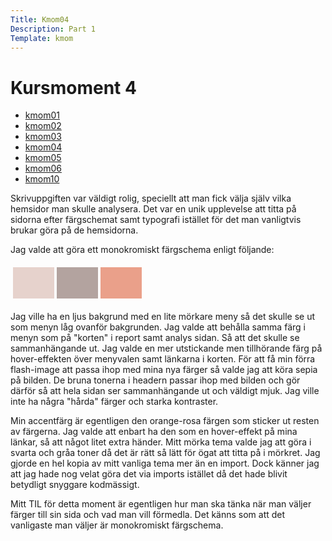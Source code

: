 ```yaml
---
Title: Kmom04
Description: Part 1
Template: kmom
---
```


Kursmoment 4
==========================
<div class="report-menu">
                <ul>
                    <li><a href="kmom01">kmom01</a></li>
                    <li><a href="kmom02">kmom02</a></li>
                    <li><a href="kmom03">kmom03</a></li>
                    <li><a href="kmom04">kmom04</a></li>
                    <li><a href="kmom05">kmom05</a></li>
                    <li><a href="kmom06">kmom06</a></li>
                    <li><a href="kmom10">kmom10</a></li>
                </ul>
</div>
<div class="report-text">
Skrivuppgiften var väldigt rolig, speciellt att man fick välja själv vilka hemsidor man skulle analysera. Det var en
unik upplevelse att titta på sidorna efter färgschemat samt typografi istället för det man vanligtvis brukar göra på de
hemsidorna. 

Jag valde att göra ett monokromiskt färgschema enligt följande:
<table style="border-spacing: 4px; border-collapse: separate">
<tr>
<td style="height: 50px; width: 50px; background-color: #e6d2cc">
<td style="height: 50px; width: 50px; background-color: #b3a39f">
<td style="height: 50px; width: 50px; background-color: #eaa08a">
</tr>
</table>
</div>

Jag ville ha en ljus bakgrund med en lite mörkare meny så det skulle se ut som menyn låg ovanför bakgrunden. Jag valde
att behålla samma färg i menyn som på "korten" i report samt analys sidan. Så att det skulle se sammanhängande ut. Jag 
valde en mer utstickande men tillhörande färg på hover-effekten över menyvalen samt länkarna i korten. För att få min
förra flash-image att passa ihop med mina nya färger så valde jag att köra sepia på bilden. De bruna tonerna i headern
passar ihop med bilden och gör därför så att hela sidan ser sammanhängande ut och väldigt mjuk. Jag ville inte ha några
"hårda" färger och starka kontraster. 

Min accentfärg är egentligen den orange-rosa färgen som sticker ut resten av färgerna. Jag valde att enbart ha den som en
hover-effekt på mina länkar, så att något litet extra händer. Mitt mörka tema valde jag att göra i svarta och gråa toner
då det är rätt så lätt för ögat att titta på i mörkret. Jag gjorde en hel kopia av mitt vanliga tema mer än en import.
Dock känner jag att jag hade nog velat göra det via imports istället då det hade blivit betydligt snyggare kodmässigt.

Mitt TIL för detta moment är egentligen hur man ska tänka när man väljer färger till sin sida och vad man vill förmedla.
Det känns som att det vanligaste man väljer är monokromiskt färgschema.